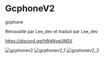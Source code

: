 
# GcphoneV2
gcphone 

Retravaillé par Lee_dev et traduit par Lee_dev

https://discord.gg/hWgNygUN5X


![gcphonev2](https://user-images.githubusercontent.com/49000109/114044311-68220900-9887-11eb-9cc6-0c0d8f40c4df.PNG)
![gcphonev2_1](https://user-images.githubusercontent.com/49000109/114044350-740dcb00-9887-11eb-897f-0e9815f556c9.PNG)
![gcphonev2_2](https://user-images.githubusercontent.com/49000109/114044369-78d27f00-9887-11eb-80ae-e134b4cdffeb.PNG)

